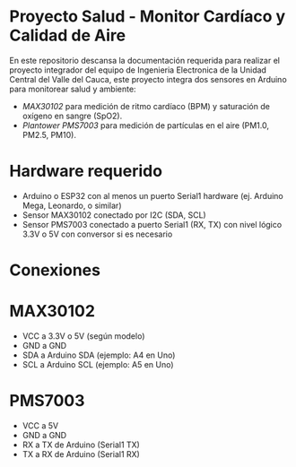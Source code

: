 # Proyecto Salud - Monitor Cardíaco y Calidad de Aire
En este repositorio descansa la documentación requerida para realizar el proyecto integrador del equipo de Ingenieria Electronica de la Unidad Central del Valle del Cauca, este proyecto integra dos sensores en Arduino para monitorear salud y ambiente:

- *MAX30102* para medición de ritmo cardíaco (BPM) y saturación de oxígeno en sangre (SpO2).
- *Plantower PMS7003* para medición de partículas en el aire (PM1.0, PM2.5, PM10).

# Hardware requerido

- Arduino o ESP32 con al menos un puerto Serial1 hardware (ej. Arduino Mega, Leonardo, o similar)
- Sensor MAX30102 conectado por I2C (SDA, SCL)
- Sensor PMS7003 conectado a puerto Serial1 (RX, TX) con nivel lógico 3.3V o 5V con conversor si es necesario

# Conexiones

# MAX30102

- VCC a 3.3V o 5V (según modelo)
- GND a GND
- SDA a Arduino SDA (ejemplo: A4 en Uno)
- SCL a Arduino SCL (ejemplo: A5 en Uno)

# PMS7003

- VCC a 5V
- GND a GND
- RX a TX de Arduino (Serial1 TX)
- TX a RX de Arduino (Serial1 RX)
